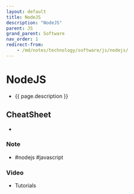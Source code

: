 ```yaml
---
layout: default
title: NodeJS
description: "NodeJS"
parent: JS
grand_parent: Software
nav_order: 1
redirect-from:
	- /md/notes/technology/software/js/nodejs/
---
```

# NodeJS
- {{ page.description }}

## CheatSheet
- 

### Note
- #nodejs #javascript 

### Video
- Tutorials
